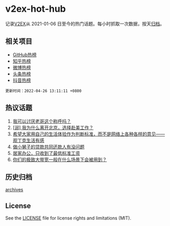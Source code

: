 # v2ex-hot-hub

 记录[V2EX](https://www.v2ex.com/)从 2021-01-06 日至今的热门话题。每小时抓取一次数据，按天[归档](archives)。
 
 ## 相关项目

- [GitHub热榜](https://github.com/snaildev/github-hot-hub)
- [知乎热榜](https://github.com/snaildev/zhihu-hot-hub)
- [微博热榜](https://github.com/snaildev/weibo-hot-hub)
- [头条热榜](https://github.com/snaildev/toutiao-hot-hub)
- [抖音热榜](https://github.com/snaildev/douyin-hot-hub)


 `更新时间：2022-04-26 13:11:11 +0800`

## 热议话题

1. [我可以讨厌老哥这个称呼吗？](https://www.v2ex.com/t/849258)
1. [[润] 我为什么离开北京，选择赴美工作？](https://www.v2ex.com/t/849299)
1. [希望大家用自己的生活体验作为判断标准，而不是网络上各种各样的意见——观丁克生活有感](https://www.v2ex.com/t/849142)
1. [做小舅子的贷款共同还款人有没问题](https://www.v2ex.com/t/849192)
1. [居家办公，只收到了最低标准工资](https://www.v2ex.com/t/849152)
1. [你们的极致大带宽一般在什么场景下会被用到？](https://www.v2ex.com/t/849263)

## 历史归档

[archives](archives)

## License

See the [LICENSE](LICENSE) file for license rights and limitations (MIT).
